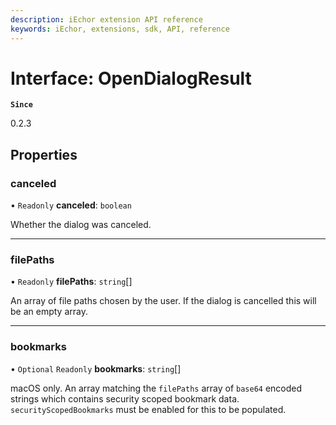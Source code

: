 ```yaml
---
description: iEchor extension API reference
keywords: iEchor, extensions, sdk, API, reference
---
```


# Interface: OpenDialogResult

**`Since`**

0.2.3

## Properties

### canceled

• `Readonly` **canceled**: `boolean`

Whether the dialog was canceled.

___

### filePaths

• `Readonly` **filePaths**: `string`[]

An array of file paths chosen by the user. If the dialog is cancelled this will be an empty array.

___

### bookmarks

• `Optional` `Readonly` **bookmarks**: `string`[]

macOS only. An array matching the `filePaths` array of `base64` encoded strings which contains security scoped bookmark data. `securityScopedBookmarks` must be enabled for this to be populated.
